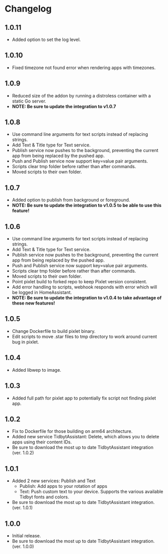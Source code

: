 # Changelog

## 1.0.11

- Added option to set the log level.

## 1.0.10

- Fixed timezone not found error when rendering apps with timezones.

## 1.0.9

- Reduced size of the addon by running a distroless container with a static Go server.
- **NOTE: Be sure to update the integration to v1.0.7**

## 1.0.8

- Use command line arguments for text scripts instead of replacing strings.
- Add Text & Title type for Text service.
- Publish service now pushes to the background, preventing the current app from being replaced by the pushed app.
- Push and Publish service now support key=value pair arguments.
- Scripts clear tmp folder before rather than after commands.
- Moved scripts to their own folder.

## 1.0.7

- Added option to publish from background or foreground.
- **NOTE: Be sure to update the integration to v1.0.5 to be able to use this feature!**

## 1.0.6

- Use command line arguments for text scripts instead of replacing strings.
- Add Text & Title type for Text service.
- Publish service now pushes to the background, preventing the current app from being replaced by the pushed app.
- Push and Publish service now support key=value pair arguments.
- Scripts clear tmp folder before rather than after commands.
- Moved scripts to their own folder.
- Point pixlet build to forked repo to keep Pixlet version consistent.
- Add error handling to scripts, webhook responds with error which will be logged in HomeAssistant.
- **NOTE: Be sure to update the integration to v1.0.4 to take advantage of these new features!**

## 1.0.5

- Change Dockerfile to build pixlet binary.
- Edit scripts to move .star files to tmp directory to work around current bug in pixlet.

## 1.0.4

- Added libwep to image.

## 1.0.3

- Added full path for pixlet app to potentially fix script not finding pixlet app.

## 1.0.2

- Fix to Dockerfile for those building on arm64 architecture.
- Added new service TidbytAssistant: Delete, which allows you to delete apps using their content IDs.
- Be sure to download the most up to date TidbytAssistant integration (ver. 1.0.2)

## 1.0.1

- Added 2 new services: Publish and Text
  - Publish: Add apps to your rotation of apps
  - Text: Push custom text to your device. Supports the various available Tidbyt fonts and colors.
- Be sure to download the most up to date TidbytAssistant integration. (ver. 1.0.1)

## 1.0.0

- Initial release.
- Be sure to download the most up to date TidbytAssistant integration. (ver. 1.0.0)
